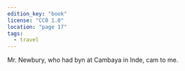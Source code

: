 ```yaml
---
edition_key: "book"
license: "CC0 1.0"
location: "page 17"
tags:
  - travel
---
```

Mr. Newbury, who had byn at Cambaya
in Inde, cam to me.
